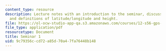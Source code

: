 ```yaml
---
content_type: resource
description: Lecture notes with an introduction to the seminar, discussion of GPS,
  and definitions of latitude/longitude and height.
file: https://ol-ocw-studio-app-qa.s3.amazonaws.com/courses/12-s56-gps-where-are-you-fall-2008/9c79356ccd72a85d70a47fa76448b148_12s56_sem01.pdf
file_type: application/pdf
resourcetype: Document
title: Seminar 1
uid: 9c79356c-cd72-a85d-70a4-7fa76448b148
---
```


